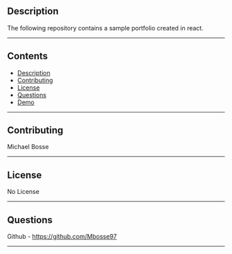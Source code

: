 
## Description 
The following repository contains a sample portfolio created in react. 

---
## Contents
- [Description](#description)
- [Contributing](#contributing)
- [License](#license)
- [Questions](#questions)
- [Demo](#demo)

---
## Contributing
Michael Bosse

---
## License
No License

---
## Questions
Github - https://github.com/Mbosse97 

---
